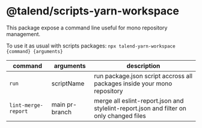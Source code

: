 # @talend/scripts-yarn-workspace

This package expose a command line useful for mono repository management.

To use it as usual with scripts packages: `npx talend-yarn-workspace {command} {arguments}`

| command             | arguments      | description                                                                             |
| ------------------- | -------------- | --------------------------------------------------------------------------------------- |
| `run`               | scriptName     | run package.json script accross all packages inside your mono repository                |
| `lint-merge-report` | main pr-branch | merge all eslint-report.json and stylelint-report.json and filter on only changed files |
